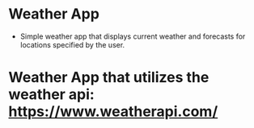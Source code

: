 # Weather App
* Simple weather app that displays current weather and forecasts for locations specified by the user.



# Weather App that utilizes the weather api: https://www.weatherapi.com/
